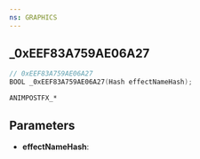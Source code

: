 ```yaml
---
ns: GRAPHICS
---
```

## _0xEEF83A759AE06A27

```c
// 0xEEF83A759AE06A27
BOOL _0xEEF83A759AE06A27(Hash effectNameHash);
```

```
ANIMPOSTFX_*
```

## Parameters
* **effectNameHash**:
